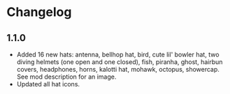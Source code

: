 # Changelog
## 1.1.0

- Added 16 new hats: antenna, bellhop hat, bird, cute lil' bowler hat, two diving helmets (one open and one closed), fish, piranha, ghost, hairbun covers, headphones, horns, kalotti hat, mohawk, octopus, showercap. 
See mod description for an image. 
- Updated all hat icons. 

